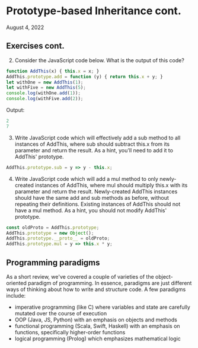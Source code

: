 # Prototype-based Inheritance cont.
August 4, 2022

## Exercises cont.
2. Consider the JavaScript code below. What is the output of this code?  
```javascript
function AddThis(x) { this.x = x; }
AddThis.prototype.add = function (y) { return this.x + y; }
let withOne = new AddThis(1);
let withFive = new AddThis(5);
console.log(withOne.add(1));
console.log(withFive.add(2));
```

Output:
```javascript
2
7
```

3. Write JavaScript code which will effectively add a sub method to all instances of AddThis, where sub should subtract this.x from its parameter and return the result. As a hint, you'll need to add it to AddThis' prototype. 
```javascript
AddThis.prototype.sub = y => y - this.x;
```

4. Write JavaScript code which will add a mul method to only newly-created instances of AddThis, where mul should multiply this.x with its parameter and return the result. Newly-created AddThis instances should have the same add and sub methods as before, without repeating their definitions. Existing instances of AddThis should not have a mul method. As a hint, you should not modify AddThis' prototype.
```javascript
const oldProto = AddThis.prototype;
AddThis.prototype = new Object();
AddThis.prototype.__proto__ = oldProto;
AddThis.prototype.mul = y => this.x * y;
```

## Programming paradigms
As a short review, we've covered a couple of varieties of the object-oriented paradigm of programming. In essence, paradigms are just different ways of thinking about how to write and structure code. A few paradigms include:
- imperative programming (like C) where variables and state are carefully mutated over the course of execution
- OOP (Java, JS, Python) with an emphasis on objects and methods
- functional programming (Scala, Swift, Haskell) with an emphasis on functions, specifically higher-order functions
- logical programming (Prolog) which emphasizes mathematical logic